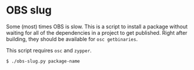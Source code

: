 OBS slug
========

Some (most) times OBS is slow. This is a script to install a package without waiting for all of the dependencies in a project to get published. Right after building, they should be available for `osc getbinaries`.

This script requires `osc` and `zypper`.

```bash
$ ./obs-slug.py package-name
```
